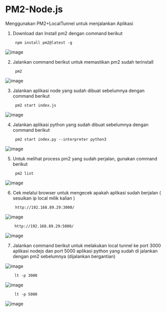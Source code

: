 # PM2-Node.js

Menggunakan PM2+LocalTunnel untuk menjalankan Aplikasi
1. Download dan Install pm2 dengan command berikut

        npm install pm2@latest -g

![image](https://user-images.githubusercontent.com/40049149/186715154-02621ce9-255c-4572-b789-796a53c3ba33.png)

2. Jalankan command berikut untuk memastikan pm2 sudah terinstall

        pm2

![image](https://user-images.githubusercontent.com/40049149/186715238-ceb91c65-fa77-4eec-adf1-840390cad18c.png)

3. Jalankan aplikasi node yang sudah dibuat sebelumnya dengan command berikut

        pm2 start index.js

![image](https://user-images.githubusercontent.com/40049149/186715898-f0755a27-d0eb-49e6-9265-e50a599268a9.png)

4. Jalankan aplikasi python yang sudah dibuat sebelumnya dengan command berikut

        pm2 start index.py --interpreter python3

![image](https://user-images.githubusercontent.com/40049149/186716169-bb5fab90-5f69-45ef-8c83-670ce699eda6.png)

5. Untuk melihat process pm2 yang sudah perjalan, gunakan command berikut

        pm2 list

![image](https://user-images.githubusercontent.com/40049149/186716312-cf0df2aa-c77b-4969-aa5a-25f5d7f2dd94.png)

6. Cek melalui browser untuk mengecek apakah aplikasi sudah berjalan ( sesuikan ip local milik kalian )

        http://192.168.89.29:3000/
        
![image](https://user-images.githubusercontent.com/40049149/186716033-f7ce3dff-87e6-4eb2-8304-23bc5739dc3a.png)
        
        http://192.168.89.29:5000/

![image](https://user-images.githubusercontent.com/40049149/186716388-5e462058-96db-41ad-89aa-da7922d45b2f.png)

7. Jalankan command berikut untuk melakukan local tunnel ke port 3000 aplikasi nodejs dan port 5000 aplikasi python yang sudah di jalankan dengan pm2 sebelumnya (dijalankan bergantian)

![image](https://user-images.githubusercontent.com/40049149/186724543-c2eb1ca7-6c8e-4d49-9673-b414007b5ea2.png)

        lt -p 3000

![image](https://user-images.githubusercontent.com/40049149/186724318-aa9fd54d-32f3-4b17-9a01-f171e4d179dd.png)

        lt -p 5000

![image](https://user-images.githubusercontent.com/40049149/186724500-039de3df-30dd-49f7-bbfc-7d2c52f751c5.png)
